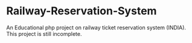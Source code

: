 # Railway-Reservation-System
An Educational php project on railway ticket reservation system (INDIA).
This project is still incomplete.
